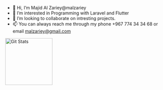 - 👋 Hi, I’m Majid Al Zariey@malzariey
- 👀 I’m interested in Programming with Laravel and Flutter
- 💞️ I’m looking to collaborate on intresting projects.
- 📫 You can always reach me through my phone +967 774 34 34 68 or email malzariey@gmail.com

<a href="https://github.com/malzariey"><img alt="Git Stats" src="https://github-readme-stats.vercel.app/api?username=malzariey&show_icons=true" height="150" /></a>

<!---
malzariey/malzariey is a ✨ special ✨ repository because its `README.md` (this file) appears on your GitHub profile.
You can click the Preview link to take a look at your changes.
--->
